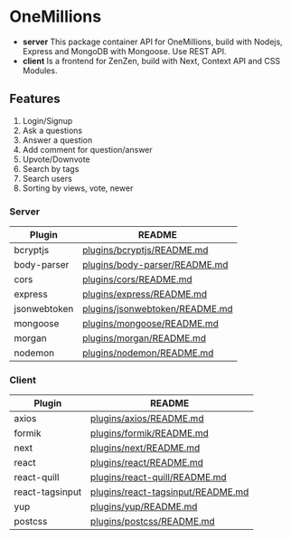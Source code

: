 # OneMillions

- **server** This package container API for OneMillions, build with Nodejs, Express and MongoDB with Mongoose. Use REST API.
- **client** Is a frontend for ZenZen, build with Next, Context API and CSS Modules.

## Features

1. Login/Signup
2. Ask a questions
3. Answer a question
4. Add comment for question/answer
5. Upvote/Downvote 
6. Search by tags
7. Search users
8. Sorting by views, vote, newer

### Server

| Plugin | README |
| ------ | ------ |
| bcryptjs | [plugins/bcryptjs/README.md](https://github.com/dcodeIO/bcrypt.js/blob/master/README.md) |
| body-parser | [plugins/body-parser/README.md](https://github.com/expressjs/body-parser/blob/master/README.md) |
| cors | [plugins/cors/README.md](https://github.com/expressjs/cors/blob/master/README.md)|
| express | [plugins/express/README.md](https://github.com/expressjs/express/blob/master/Readme.md) |
| jsonwebtoken | [plugins/jsonwebtoken/README.md](https://github.com/auth0/node-jsonwebtoken/blob/master/README.md) |
| mongoose | [plugins/mongoose/README.md](https://github.com/Automattic/mongoose/blob/master/README.md) |
| morgan | [plugins/morgan/README.md](https://github.com/expressjs/morgan/blob/master/README.md) |
| nodemon | [plugins/nodemon/README.md](https://github.com/remy/nodemon/blob/master/README.md) |

### Client

| Plugin | README |
| ------ | ------ |
| axios | [plugins/axios/README.md](https://github.com/axios/axios/blob/master/README.md) |
| formik | [plugins/formik/README.md](https://github.com/formium/formik/blob/master/packages/formik/README.md) |
| next | [plugins/next/README.md](https://github.com/vercel/next.js/blob/canary/packages/next/README.md) |
| react | [plugins/react/README.md](https://github.com/facebook/react/blob/master/README.md) |
| react-quill | [plugins/react-quill/README.md](https://github.com/zenoamaro/react-quill/blob/master/README.md) |
| react-tagsinput | [plugins/react-tagsinput/README.md](https://github.com/olahol/react-tagsinput/blob/master/README.md) |
| yup | [plugins/yup/README.md](https://github.com/reduxjs/redux)|
| postcss | [plugins/postcss/README.md](https://github.com/postcss/postcss/blob/main/README.md)|
